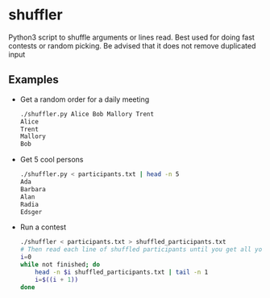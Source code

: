 # shuffler
Python3 script to shuffle arguments or lines read.
Best used for doing fast contests or random picking.
Be advised that it does not remove duplicated input

## Examples

* Get a random order for a daily meeting

  ```bash
  ./shuffler.py Alice Bob Mallory Trent
  Alice
  Trent
  Mallory
  Bob
  ```

* Get 5 cool persons

  ```bash
  ./shuffler.py < participants.txt | head -n 5
  Ada
  Barbara
  Alan
  Radia
  Edsger
  ```

* Run a contest

  ```bash
  ./shuffler < participants.txt > shuffled_participants.txt
  # Then read each line of shuffled participants until you get all your winners
  i=0
  while not finished; do
      head -n $i shuffled_participants.txt | tail -n 1
      i=$((i + 1))
  done
  ```
